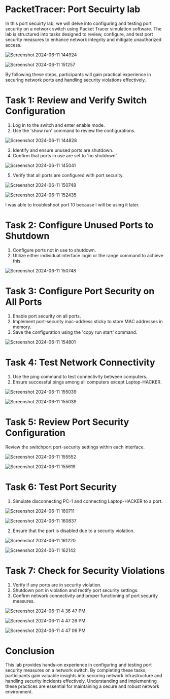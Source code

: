 <h1> PacketTracer: Port Secuirty lab </h1>
In this port secuirty lab, we will delve into configuring and testing port security on a network switch using Packet Tracer simulation software. The lab is structured into tasks designed to review, configure, and test port security measures to enhance network integrity and mitigate unauthorized access.

![Screenshot 2024-06-11 144924](https://github.com/mmedinabet/Port-Secuirty-Lab-/assets/142737434/8df16143-313a-49fb-938e-bbec2e3a09db)

![Screenshot 2024-06-11 151257](https://github.com/mmedinabet/Port-Secuirty-Lab-/assets/142737434/2aa3a907-66f0-440e-8265-e5c1f70c6c8f)

By following these steps, participants will gain practical experience in securing network ports and handling security violations effectively.


<h1> Task 1: Review and Verify Switch Configuration</h1>

1. Log in to the switch and enter enable mode.
2. Use the 'show run' command to review the configurations.
   
![Screenshot 2024-06-11 144828](https://github.com/mmedinabet/Port-Secuirty-Lab-/assets/142737434/f4b6e670-54bb-4ce1-89d5-3c3ef8562997)

3. Identify and ensure unused ports are shutdown.
4. Confirm that ports in use are set to 'no shutdown'.

![Screenshot 2024-06-11 145041](https://github.com/mmedinabet/Port-Secuirty-Lab-/assets/142737434/defb7c92-30b5-4c29-94fa-5b29effca5a6)

5. Verify that all ports are configured with port security.

![Screenshot 2024-06-11 150748](https://github.com/mmedinabet/Port-Secuirty-Lab-/assets/142737434/7884027e-b67e-4992-9f6b-9dfb7557ab82)


![Screenshot 2024-06-11 152435](https://github.com/mmedinabet/Port-Secuirty-Lab-/assets/142737434/be74db0b-f83a-4f26-ae67-a0ef88cd65b7)

I was able to troubleshoot port 10 because I will be using it later. 

<h1> Task 2: Configure Unused Ports to Shutdown</h1>

1. Configure ports not in use to shutdown.
2. Utilize either individual interface login or the range command to achieve this.
   
![Screenshot 2024-06-11 150748](https://github.com/mmedinabet/Port-Secuirty-Lab-/assets/142737434/7884027e-b67e-4992-9f6b-9dfb7557ab82)

<h1> Task 3: Configure Port Security on All Ports </h1>

1. Enable port security on all ports.
2. Implement port-security mac-address sticky to store MAC addresses in memory.
3. Save the configuration using the 'copy run start' command.

![Screenshot 2024-06-11 154801](https://github.com/mmedinabet/Port-Secuirty-Lab-/assets/142737434/0ba83805-8bed-4705-8955-bd658ecc2407)

<h1> Task 4: Test Network Connectivity </h1>

1. Use the ping command to test connectivity between computers.
2. Ensure successful pings among all computers except Laptop-HACKER.

![Screenshot 2024-06-11 155039](https://github.com/mmedinabet/Port-Secuirty-Lab-/assets/142737434/548babc8-29d0-4861-966a-140afb28dcbe)

![Screenshot 2024-06-11 155039](https://github.com/mmedinabet/Port-Secuirty-Lab-/assets/142737434/59224a31-8fb0-4fb3-b901-c1481d67e056)


<h1> Task 5: Review Port Security Configuration </h1>

Review the switchport port-security settings within each interface.

![Screenshot 2024-06-11 155552](https://github.com/mmedinabet/Port-Secuirty-Lab-/assets/142737434/8f486e47-b47e-4d27-a7c7-f55169ac44e1)

![Screenshot 2024-06-11 155619](https://github.com/mmedinabet/Port-Secuirty-Lab-/assets/142737434/82da5699-fb4b-438c-a497-633ebc503c5c)


<h1> Task 6: Test Port Security </h1>

1. Simulate disconnecting PC-1 and connecting Laptop-HACKER to a port.

![Screenshot 2024-06-11 160711](https://github.com/mmedinabet/Port-Secuirty-Lab-/assets/142737434/cf19c7c2-653e-4774-82f6-a523b5a43e70)

![Screenshot 2024-06-11 160837](https://github.com/mmedinabet/Port-Secuirty-Lab-/assets/142737434/55a94e56-d128-4678-a36a-ee9b28f4c0a0)

2. Ensure that the port is disabled due to a security violation.
   
![Screenshot 2024-06-11 161220](https://github.com/mmedinabet/Port-Secuirty-Lab-/assets/142737434/e4a16865-de95-4c2d-b628-581f6f95ff59)

![Screenshot 2024-06-11 162142](https://github.com/mmedinabet/Port-Secuirty-Lab-/assets/142737434/99c4a132-92c6-429b-b264-90cfd5b62bd6)


<h1> Task 7: Check for Security Violations </h1>

1. Verify if any ports are in security violation.
2. Shutdown port in violation and rectify port security settings.
3. Confirm network connectivity and proper functioning of port security measures.

![Screenshot 2024-06-11 4 36 47 PM](https://github.com/mmedinabet/Port-Secuirty-Lab-/assets/142737434/561e064a-9fd3-40e5-a65a-11354c197f6d)

![Screenshot 2024-06-11 4 47 26 PM](https://github.com/mmedinabet/Port-Secuirty-Lab-/assets/142737434/c72ba5d3-40d9-4294-a47d-aaa79c1500cc)

![Screenshot 2024-06-11 4 47 06 PM](https://github.com/mmedinabet/Port-Secuirty-Lab-/assets/142737434/a3768f5c-320d-4a5c-9f9f-ebcc0d5ab5fc)




<h1> Conclusion </h1>

This lab provides hands-on experience in configuring and testing port security measures on a network switch. By completing these tasks, participants gain valuable insights into securing network infrastructure and handling security incidents effectively. Understanding and implementing these practices are essential for maintaining a secure and robust network environment.
